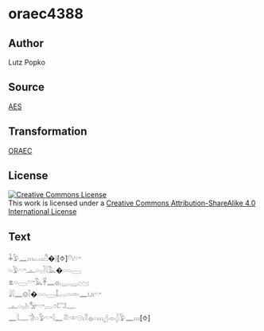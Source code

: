 # oraec4388

## Author

Lutz Popko

## Source

[AES](https://github.com/simondschweitzer/aes)

## Transformation

[ORAEC](https://oraec.github.io/)

## License

<a rel="license" href="http://creativecommons.org/licenses/by-sa/4.0/"><img alt="Creative Commons License" style="border-width:0" src="https://i.creativecommons.org/l/by-sa/4.0/88x31.png" /></a><br />This work is licensed under a <a rel="license" href="http://creativecommons.org/licenses/by-sa/4.0/">Creative Commons Attribution-ShareAlike 4.0 International License</a>

## Text

𓇓𓅱𓈖𓏥𓂋𓏤𓀯�𓊤[⯑]𓄣𓏤𓎡<br>
𓏏𓅱𓎡𓊵𓏏𓊪𓍘𓇋𓅓�𓏏𓏏𓈀<br>
𓁷𓏏𓈀𓎡𓅓𓋹𓈖𓐍𓇾𓇾𓈉<br>
𓇍𓇋𓈖𓊗𓌐�𓏏𓏏𓈀𓄤𓂋𓏏𓏛𓈖𓂓𓏤𓎡<br>
𓊵𓏏𓊪𓊸𓅡𓎡𓐛𓏌𓉐𓊃<br>
𓈖𓇋𓊃𓀞𓏏𓅱𓎡𓇋𓈖𓌨𓎱𓇳𓏤𓎝𓐍𓏏𓏥𓊨𓁹𓆄𓅱𓈖𓏥[⯑]<br>
